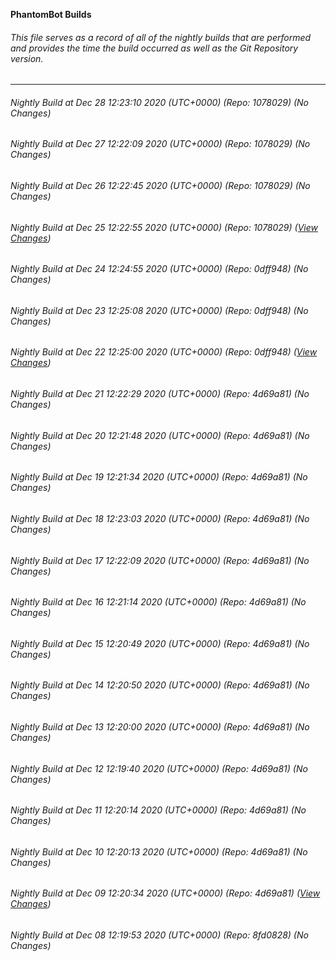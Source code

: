 **PhantomBot Builds**

###### This file serves as a record of all of the nightly builds that are performed and provides the time the build occurred as well as the Git Repository version.
-------------------------------------------------------------------------------------------------------------
###### Nightly Build at Dec 28 12:23:10 2020 (UTC+0000) (Repo: 1078029) (No Changes)
###### Nightly Build at Dec 27 12:22:09 2020 (UTC+0000) (Repo: 1078029) (No Changes)
###### Nightly Build at Dec 26 12:22:45 2020 (UTC+0000) (Repo: 1078029) (No Changes)
###### Nightly Build at Dec 25 12:22:55 2020 (UTC+0000) (Repo: 1078029) ([View Changes](https://github.com/PhantomBot/PhantomBot/compare/0dff948...1078029))
###### Nightly Build at Dec 24 12:24:55 2020 (UTC+0000) (Repo: 0dff948) (No Changes)
###### Nightly Build at Dec 23 12:25:08 2020 (UTC+0000) (Repo: 0dff948) (No Changes)
###### Nightly Build at Dec 22 12:25:00 2020 (UTC+0000) (Repo: 0dff948) ([View Changes](https://github.com/PhantomBot/PhantomBot/compare/4d69a81...0dff948))
###### Nightly Build at Dec 21 12:22:29 2020 (UTC+0000) (Repo: 4d69a81) (No Changes)
###### Nightly Build at Dec 20 12:21:48 2020 (UTC+0000) (Repo: 4d69a81) (No Changes)
###### Nightly Build at Dec 19 12:21:34 2020 (UTC+0000) (Repo: 4d69a81) (No Changes)
###### Nightly Build at Dec 18 12:23:03 2020 (UTC+0000) (Repo: 4d69a81) (No Changes)
###### Nightly Build at Dec 17 12:22:09 2020 (UTC+0000) (Repo: 4d69a81) (No Changes)
###### Nightly Build at Dec 16 12:21:14 2020 (UTC+0000) (Repo: 4d69a81) (No Changes)
###### Nightly Build at Dec 15 12:20:49 2020 (UTC+0000) (Repo: 4d69a81) (No Changes)
###### Nightly Build at Dec 14 12:20:50 2020 (UTC+0000) (Repo: 4d69a81) (No Changes)
###### Nightly Build at Dec 13 12:20:00 2020 (UTC+0000) (Repo: 4d69a81) (No Changes)
###### Nightly Build at Dec 12 12:19:40 2020 (UTC+0000) (Repo: 4d69a81) (No Changes)
###### Nightly Build at Dec 11 12:20:14 2020 (UTC+0000) (Repo: 4d69a81) (No Changes)
###### Nightly Build at Dec 10 12:20:13 2020 (UTC+0000) (Repo: 4d69a81) (No Changes)
###### Nightly Build at Dec 09 12:20:34 2020 (UTC+0000) (Repo: 4d69a81) ([View Changes](https://github.com/PhantomBot/PhantomBot/compare/8fd0828...4d69a81))
###### Nightly Build at Dec 08 12:19:53 2020 (UTC+0000) (Repo: 8fd0828) (No Changes)
